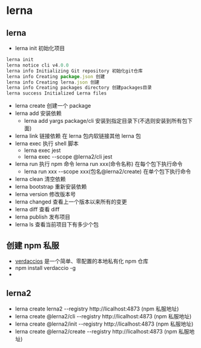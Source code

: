 # lerna

## lerna

- lerna init 初始化项目

```js
lerna init
lerna notice cli v4.0.0
lerna info Initializing Git repository 初始化git仓库
lerna info Creating package.json 创建
lerna info Creating lerna.json 创建
lerna info Creating packages directory 创建packages目录
lerna success Initialized Lerna files
```

- lerna create <name> 创建一个 package
- lerna add 安装依赖
  - lerna add yargs package/cli 安装到指定目录下(不选则安装到所有包下面)
- lerna link 链接依赖 在 lerna 包内软链接其他 lerna 包
- lerna exec 执行 shell 脚本
  - lerna exec jest
  - lerna exec --scope @lerna2/cli jest
- lerna run 执行 npm 命令 lerna run xxx(命令名称) 在每个包下执行命令
  - lerna run xxx --scope xxx(包名@lerna2/create) 在单个包下执行命令
- lerna clean 清空依赖
- lerna bootstrap 重新安装依赖
- lerna version 修改版本号
- lerna changed 查看上一个版本以来所有的变更
- lerna diff 查看 diff
- lerna publish 发布项目
- lerna ls 查看当前项目下有多少个包

## 创建 npm 私服

- [verdaccios](https://verdaccio.org/) 是一个简单、零配置的本地私有化 npm 仓库
- npm install verdaccio -g
-

## lerna2

- lerna create lerna2 --registry http://licalhost:4873 (npm 私服地址)
- lerna create @lerna2/cli --registry http://licalhost:4873 (npm 私服地址)
- lerna create @lerna2/init --registry http://licalhost:4873 (npm 私服地址)
- lerna create @lerna2/create --registry http://licalhost:4873 (npm 私服地址)
